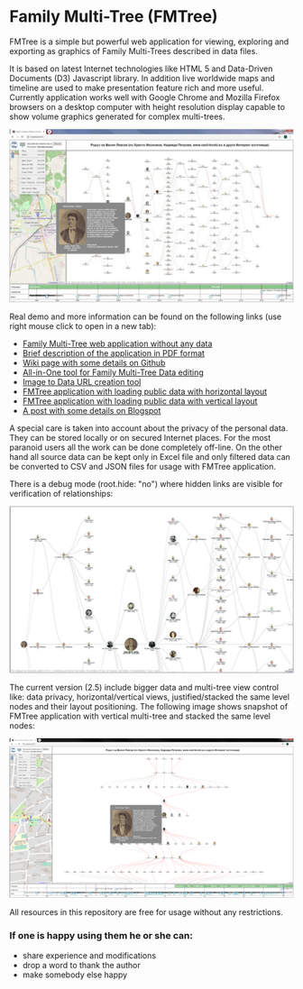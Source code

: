 # Family Multi-Tree (FMTree)
FMTree is a simple but powerful web application for viewing, exploring and exporting as graphics of Family Multi-Trees described in data files.

It is based on latest Internet technologies like HTML 5 and Data-Driven Documents (D3) Javascript library. In addition live worldwide maps and timeline are used to make presentation feature rich and more useful. Currently application works well with Google Chrome and Mozilla Firefox browsers on a desktop computer with height resolution display capable to show volume graphics generated for complex multi-trees.

![Alt text](images/FMTreePublicAppl-h.jpg?raw=true "FMTree application snapshot")

Real demo and more information can be found on the following links (use right mouse click to open in a new tab):
- [Family Multi-Tree web application without any data](https://chradev.github.io/Family-Multi-Tree/)
- [Brief description of the application in PDF format](https://chradev.github.io/Family-Multi-Tree/utils/image2dataURL.html)
- [Wiki page with some details on Github](https://github.com/chradev/Family-Multi-Tree/wiki)
- [All-in-One tool for Family Multi-Tree Data editing](https://chradev.github.io/Family-Multi-Tree/editor/)
- [Image to Data URL creation tool](https://chradev.github.io/Family-Multi-Tree/utils/image2dataURL.html)
- [FMTree application with loading public data with horizontal layout](https://chradev.github.io/Family-Multi-Tree/?data=FMTreePublicData.json)
- [FMTree application with loading public data with vertical layout](https://chradev.github.io/Family-Multi-Tree/?data=FMTreePublicData-v.json)
- [A post with some details on Blogspot](https://chradev.blogspot.com/2020/06/family-multi-tree-fmtree-project-is-on.html)

A special care is taken into account about the privacy of the personal data. They can be stored locally or on secured Internet places. For the most paranoid users all the work can be done completely off-line. On the other hand all source data can be kept only in Excel file and only filtered data can be converted to CSV and JSON files for usage with FMTree application.

There is a debug mode (root.hide: "no") where hidden links are visible for verification of relationships:

![Alt text](images/FMTreePublicAppl-d.jpg?raw=true "Partial snapshot of FMTree application in debug mode")

The current version (2.5) include bigger data and multi-tree view control like: data privacy, horizontal/vertical views, justified/stacked the same level nodes and their layout positioning. The following image shows snapshot of FMTree application with vertical multi-tree and stacked the same level nodes:

![Alt text](images/FMTreePublicAppl-v.png?raw=true "Snapshot of FMTree application with vertical stacked multi-tree")

All resources in this repository are free for usage without any restrictions.

### If one is happy using them he or she can:
- share experience and modifications
- drop a word to thank the author
- make somebody else happy
